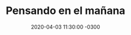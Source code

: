 ---
layout: post
category: Coqueto Escenario
date: 2020-04-03 11:30:00 -0300
title: Pensando en el mañana
image: https://oceano.uy/api/images/programas/Abrepalabra/EUouY3EXkAIgBaM1.jpg
summary: Lubo Adusto contentó porque volvió "Pandemia en la Torre" con un Luis Lacalle tirando frases de antología.
file: https://audios.oceanofm.com/programas/Abrepalabra/20-04-03coquetoescenario.mp3
duration: 21:18
oceanourl: https://oceano.uy/abrepalabra/coqueto-escenario/21330-pensando-en-el-manana
---
